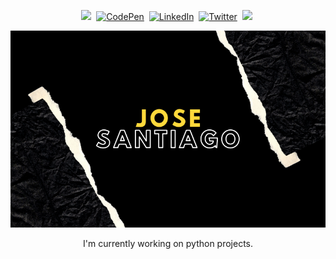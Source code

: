 <div id="top"></div>
<p align="center">
<a href="https://josestgo.com/"><img src="https://img.shields.io/badge/PORTFOLIO-lightgrey?style=for-the-badge&logoColor=white alt="Portfolio" /></a>&nbsp;
<a href="https://codepen.io/jdsanti"><img src="https://img.shields.io/badge/Codepen-000000?style=for-the-badge&logo=codepen&logoColor=white" alt="CodePen" /></a>&nbsp;
<a href="https://www.linkedin.com/in/jduhamelsantiago"><img src="https://img.shields.io/badge/-LinkedIn-black.svg?style=for-the-badge&logo=linkedin&colorB=555" alt="LinkedIn" /></a>&nbsp;
 <a href="https://twitter.com/Capt_Santiago"><img src="https://img.shields.io/badge/Twitter-1DA1F2?style=for-the-badge&logo=twitter&logoColor=white" alt="Twitter" /></a>&nbsp;
<a href="https://dev.to/jdsanti"><img src="https://img.shields.io/badge/dev.to-0A0A0A?style=for-the-badge&logo=dev.to&logoColor=white alt="Dev.to" /></a>&nbsp;
</p>


<!-- PROJECT LOGO -->
<!--<br />-->
<div align="center">
  <a href="https://github.com/JDSanti">
    <img src="Main_Logo_L.png" alt="Logo">
  </a>

<p>I'm currently working on python projects.</p>
<br />
